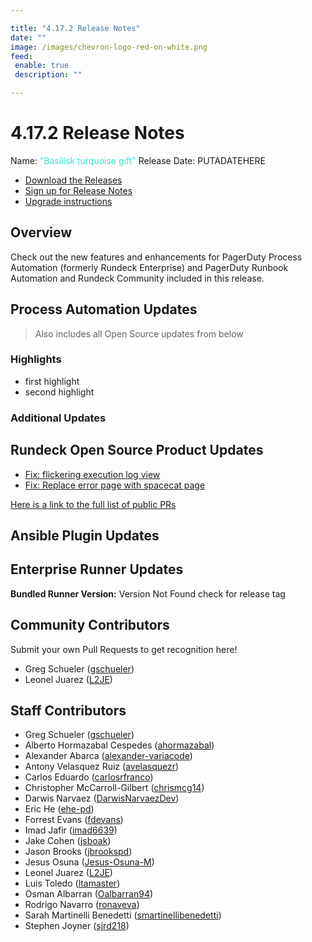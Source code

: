 ```yaml
---

title: "4.17.2 Release Notes"
date: ""
image: /images/chevron-logo-red-on-white.png
feed:
 enable: true
 description: ""

---
```


# 4.17.2 Release Notes

Name: <span style="color: turquoise"><span class="glyphicon glyphicon-gift"></span> "Basilisk turquoise gift"</span>
Release Date: PUTADATEHERE

- [Download the Releases](https://download.rundeck.com/)
- [Sign up for Release Notes](https://www.rundeck.com/release-notes-signup)
- [Upgrade instructions](/upgrading/)

## Overview

Check out the new features and enhancements for PagerDuty Process Automation (formerly Rundeck Enterprise) and PagerDuty Runbook Automation and Rundeck Community included in this release.

## Process Automation Updates

> Also includes all Open Source updates from below

### Highlights

- first highlight
- second highlight

### Additional Updates




## Rundeck Open Source Product Updates

* [Fix: flickering execution log view](https://github.com/rundeck/rundeck/pull/8609)
* [Fix: Replace error page with spacecat page](https://github.com/rundeck/rundeck/pull/8588)


[Here is a link to the full list of public PRs](https://github.com/rundeck/rundeck/pulls?q=is%3Apr+milestone%3A4.17.2+is%3Aclosed)

## Ansible Plugin Updates



## Enterprise Runner Updates

**Bundled Runner Version:** Version Not Found check for release tag



## Community Contributors

Submit your own Pull Requests to get recognition here!

* Greg Schueler ([gschueler](https://github.com/gschueler))
* Leonel Juarez ([L2JE](https://github.com/L2JE))


## Staff Contributors

* Greg Schueler ([gschueler](https://github.com/gschueler))
* Alberto Hormazabal Cespedes ([ahormazabal](https://github.com/ahormazabal))
* Alexander Abarca ([alexander-variacode](https://github.com/alexander-variacode))
* Antony Velasquez Ruiz ([avelasquezr](https://github.com/avelasquezr))
* Carlos Eduardo ([carlosrfranco](https://github.com/carlosrfranco))
* Christopher McCarroll-Gilbert ([chrismcg14](https://github.com/chrismcg14))
* Darwis Narvaez ([DarwisNarvaezDev](https://github.com/DarwisNarvaezDev))
* Eric He ([ehe-pd](https://github.com/ehe-pd))
* Forrest Evans ([fdevans](https://github.com/fdevans))
* Imad Jafir ([imad6639](https://github.com/imad6639))
* Jake Cohen ([jsboak](https://github.com/jsboak))
* Jason Brooks ([jbrookspd](https://github.com/jbrookspd))
* Jesus Osuna ([Jesus-Osuna-M](https://github.com/Jesus-Osuna-M))
* Leonel Juarez ([L2JE](https://github.com/L2JE))
* Luis Toledo ([ltamaster](https://github.com/ltamaster))
* Osman Albarran ([Oalbarran94](https://github.com/Oalbarran94))
* Rodrigo Navarro ([ronaveva](https://github.com/ronaveva))
* Sarah Martinelli Benedetti ([smartinellibenedetti](https://github.com/smartinellibenedetti))
* Stephen Joyner ([sjrd218](https://github.com/sjrd218))
